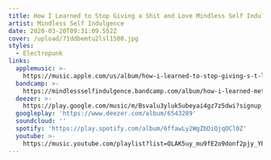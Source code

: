 ```yaml
---
title: How I Learned to Stop Giving a Shit and Love Mindless Self Indulgence
artist: Mindless Self Indulgence
date: 2020-03-20T09:31:09.552Z
cover: /upload/71ddbemtu2lsl1500.jpg
styles:
  - Electropunk
links:
  applemusic: >-
    https://music.apple.com/us/album/how-i-learned-to-stop-giving-s-t-love-mindless-self/666057567?uo=4
  bandcamp: >-
    https://mindlessselfindulgence.bandcamp.com/album/how-i-learned-metropolis-edition
  deezer: >-
    https://play.google.com/music/m/Bsvalu3yluk5ubeyai4gz7z5dwi?signup_if_needed=1
  googleplay: 'https://www.deezer.com/album/6543289'
  soundcloud: ''
  spotify: 'https://play.spotify.com/album/6ffawLy2WgZbDiQjqOCl0Z'
  youtube: >-
    https://music.youtube.com/playlist?list=OLAK5uy_mu9fE2o9donf2pjy_YPgBigAWo_SNNdmw
---
```


